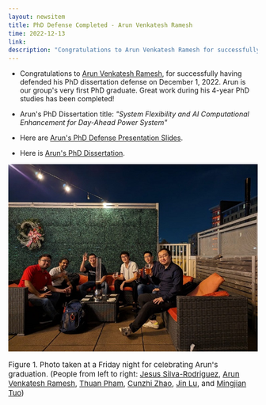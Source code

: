 ```yaml
---
layout: newsitem
title: PhD Defense Completed - Arun Venkatesh Ramesh
time: 2022-12-13
link: 
description: "Congratulations to Arun Venkatesh Ramesh for successfully having defended his PhD dissertation defense. Arun is our group's very first PhD graduate. Great work has been done during his 4-year PhD studies!"
---
```


* Congratulations to <a target="_blank" href="/people/Arun-Venkatesh-Ramesh/" class="">Arun Venkatesh Ramesh</a>, for successfully having defended his PhD dissertation defense on December 1, 2022. Arun is our group's very first PhD graduate. Great work during his 4-year PhD studies has been completed!

* Arun's PhD Dissertation title: *"System Flexibility and AI Computational Enhancement for Day-Ahead Power System"*


* Here are <a class="" target="_blank" href="/pdfs/team/2022-12-01_Arun_Presentation.pdf/">Arun's PhD Defense Presentation Slides</a>.

* Here is <a class="" target="_blank" href="/pdfs/team/2022-12-01_Arun_Dissertation.pdf/">Arun's PhD Dissertation</a>.


![](/images/news/2022.12.09_Grp_for-Arun-Grad.jpg)
<p></p>
<span class="text-figure-legend"  style="font-size:15px;">
Figure 1. Photo taken at a Friday night for celebrating Arun's graduation. (People from left to right: <a class="off" href="/people/Jesus-SilvaRodriguez/">Jesus Silva-Rodriguez</a>, <a class="off" href="/people/Arun-Venkatesh-Ramesh/">Arun Venkatesh Ramesh</a>, <a class="off" href="/people/Thuan-Pham/">Thuan Pham</a>, <a class="off" href="/people/Cunzhi-Zhao/">Cunzhi Zhao</a>, <a class="off" href="/people/Jin-Lu/">Jin Lu</a>, and <a class="off" href="/people/Mingjian-Tuo/">Mingjian Tuo</a>)
</span>
